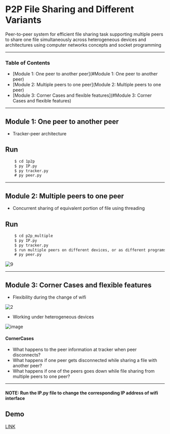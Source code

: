 
# P2P File Sharing and Different Variants

Peer-to-peer system for efficient file sharing task supporting multiple peers to share one file simultaneously across heterogeneous devices and architectures using computer networks concepts and socket programming

---

### Table of Contents


- [Module 1: One peer to another peer](#Module 1: One peer to another peer)
- [Module 2: Multiple peers to one peer](Module 2: Multiple peers to one peer)
- [Module 3: Corner Cases and flexible features](#Module 3: Corner Cases and flexible features)

---

## Module 1: One peer to another peer
- Tracker-peer architecture

## Run 

```html
    $ cd 1p2p
    $ py IP.py
    $ py tracker.py
    # py peer.py
```

---

## Module 2: Multiple peers to one peer

- Concurrent sharing of equivalent portion of file using threading

## Run 

```html
    $ cd p2p_multiple
    $ py IP.py
    $ py tracker.py
    $ run multiple peers on different devices, or as different programs
    # py peer.py
```

![9](https://user-images.githubusercontent.com/46133803/109121371-291f7480-776d-11eb-97bb-08e44b92cb8b.png)

---

## Module 3: Corner Cases and flexible features

-  Flexibility during the change of wifi

![2](https://user-images.githubusercontent.com/46133803/109121846-cc708980-776d-11eb-91fb-c94f516bf115.png)

-  Working under heterogeneous devices

![image](https://user-images.githubusercontent.com/46133803/109122083-16f20600-776e-11eb-9b72-3e234f99b500.png)

#### CornerCases
- What happens to the peer information at tracker when peer disconnects?
- What happens if one peer gets disconnected while sharing a file with another peer?
- What happens if one of the peers goes down while file sharing from multiple peers to one peer?



---

#### NOTE: Run the IP.py file to change the corresponding IP address of wifi interface

## Demo
[LINK](https://drive.google.com/drive/folders/14uxCkKPaWneU1bpen1CoSMZt1STIS8Bf?usp=sharing) 
